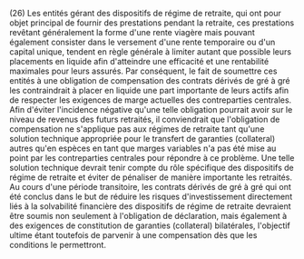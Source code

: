 (26) Les entités gérant des dispositifs de régime de retraite, qui ont pour objet principal de fournir des prestations pendant la retraite, ces prestations revêtant généralement la forme d'une rente viagère mais pouvant également consister dans le versement d'une rente temporaire ou d'un capital unique, tendent en règle générale à limiter autant que possible leurs placements en liquide afin d'atteindre une efficacité et une rentabilité maximales pour leurs assurés. Par conséquent, le fait de soumettre ces entités à une obligation de compensation des contrats dérivés de gré à gré les contraindrait à placer en liquide une part importante de leurs actifs afin de respecter les exigences de marge actuelles des contreparties centrales. Afin d'éviter l'incidence négative qu'une telle obligation pourrait avoir sur le niveau de revenus des futurs retraités, il conviendrait que l'obligation de compensation ne s'applique pas aux régimes de retraite tant qu'une solution technique appropriée pour le transfert de garanties (collateral) autres qu'en espèces en tant que marges variables n'a pas été mise au point par les contreparties centrales pour répondre à ce problème. Une telle solution technique devrait tenir compte du rôle spécifique des dispositifs de régime de retraite et éviter de pénaliser de manière importante les retraités. Au cours d'une période transitoire, les contrats dérivés de gré à gré qui ont été conclus dans le but de réduire les risques d'investissement directement liés à la solvabilité financière des dispositifs de régime de retraite devraient être soumis non seulement à l'obligation de déclaration, mais également à des exigences de constitution de garanties (collateral) bilatérales, l'objectif ultime étant toutefois de parvenir à une compensation dès que les conditions le permettront.